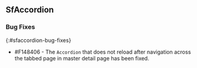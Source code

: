 ## SfAccordion

### Bug Fixes
{:#sfaccordion-bug-fixes}

* \#F148406 - The `Accordion` that does not reload after navigation across the tabbed page in master detail page has been fixed.